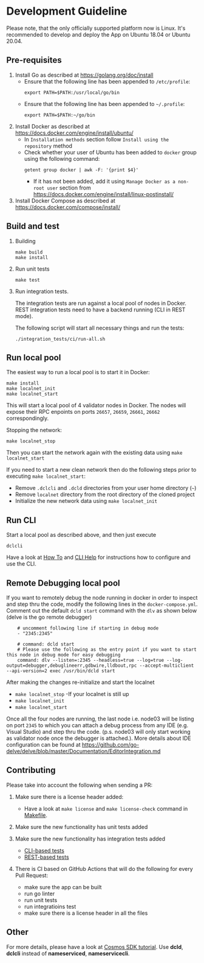# Development Guideline

Please note, that the only officially supported platform now is Linux.
It's recommended to develop and deploy the App on Ubuntu 18.04 or Ubuntu 20.04.

## Pre-requisites
1. Install Go as described at https://golang.org/doc/install
    - Ensure that the following line has been appended to `/etc/profile`:
        ```
        export PATH=$PATH:/usr/local/go/bin
        ```
    - Ensure that the following line has been appended to `~/.profile`:
        ```
        export PATH=$PATH:~/go/bin
        ```
2. Install Docker as described at https://docs.docker.com/engine/install/ubuntu/
    - In `Installation methods` section follow `Install using the repository` method
    - Check whether your user of Ubuntu has been added to `docker` group using the following command:
        ```
        getent group docker | awk -F: '{print $4}'
        ```
        - If it has not been added, add it using `Manage Docker as a non-root user` section from https://docs.docker.com/engine/install/linux-postinstall/
 3. Install Docker Compose as described at https://docs.docker.com/compose/install/

## Build and test

1. Building
    ```
    make build
    make install
    ```


2. Run unit tests
    ```
    make test
    ```

3. Run integration tests.

    The integration tests are run against a local pool of nodes in Docker.
    REST integration tests need to have a backend running (CLI in REST mode).

    The following script will start all necessary things and run the tests:
    ```
    ./integration_tests/ci/run-all.sh
    ```


## Run local pool
The easiest way to run a local pool is to start it in Docker:

    make install
    make localnet_init
    make localnet_start

This will start a local pool of 4 validator nodes in Docker. The nodes will expose their RPC enpoints on ports `26657`, `26659`, `26661`, `26662` correspondingly.

 Stopping the network: 

    make localnet_stop

 Then you can start the network again with the existing data using `make localnet_start`

If you need to start a new clean network then do the following steps prior to executing `make localnet_start`:
  - Remove `.dclcli` and `.dcld` directories from your user home directory (`~`)
  - Remove `localnet` directory from the root directory of the cloned project
  - Initialize the new network data using `make localnet_init` 
## Run CLI
Start a local pool as described above, and then just execute
```
dclcli
```
Have a look at [How To](docs/how-to.md) and [CLI Help](docs/cli-help.md) for instructions how to configure and use the CLI.

## Remote Debugging local pool 
If you want to remotely debug the node running in docker in order to inspect and step thru the code, modify the following lines in the `docker-compose.yml`. Comment out the default `dcld start` command with the `dlv` as shown below (delve is the go remote debugger) 
```
    # uncomment following line if starting in debug mode 
    - "2345:2345"

    # command: dcld start    
    # Please use the following as the entry point if you want to start this node in debug mode for easy debugging
    command: dlv --listen=:2345 --headless=true --log=true --log-output=debugger,debuglineerr,gdbwire,lldbout,rpc --accept-multiclient --api-version=2 exec /usr/bin/dcld start
```
After making the changes re-initialize and start the localnet
  - `make localnet_stop` -If your localnet is still up
  - `make localnet_init` 
  - `make localnet_start`

Once all the four nodes are running, the last node i.e. node03 will be listing on port `2345` to which you can attach a debug process from any IDE (e.g. Visual Studio) and step thru the code. (p.s. node03 will only start working as validator node once the debugger is attached.). More details about IDE configuration can be found at https://github.com/go-delve/delve/blob/master/Documentation/EditorIntegration.md

## Contributing
Please take into account the following when sending a PR:
1) Make sure there is a license header added:
    - Have a look at `make license` and `make license-check` command in [Makefile](Makefile).

2) Make sure the new functionality has unit tests added

3) Make sure the new functionality has integration tests added
    - [CLI-based tests](integration_tests/cli)
    - [REST-based tests](integration_tests/rest)

4) There is CI based on GitHub Actions that will do the following for every Pull Request:
    - make sure the app can be built
    - run go linter
    - run unit tests
    - run integratioins test
    - make sure there is a license header in all the files


## Other
For more details, please have a look at [Cosmos SDK tutorial](https://github.com/cosmos/sdk-tutorials/blob/master/nameservice/tutorial).
Use __dcld__, __dclcli__ instead of __nameserviced__, __nameservicecli__.